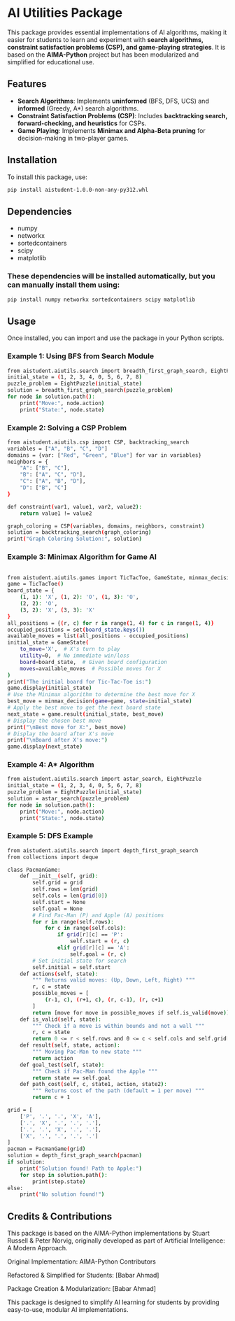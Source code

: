 # AI Utilities Package

This package provides essential implementations of AI algorithms, making it easier for students to learn and experiment with **search algorithms, constraint satisfaction problems (CSP), and game-playing strategies**. It is based on the **AIMA-Python** project but has been modularized and simplified for educational use.

## Features
- **Search Algorithms**: Implements **uninformed** (BFS, DFS, UCS) and **informed** (Greedy, A*) search algorithms.
- **Constraint Satisfaction Problems (CSP)**: Includes **backtracking search, forward-checking, and heuristics** for CSPs.
- **Game Playing**: Implements **Minimax and Alpha-Beta pruning** for decision-making in two-player games.

## Installation  
To install this package, use:

```sh
pip install aistudent-1.0.0-non-any-py312.whl
```
## Dependencies
- numpy
- networkx
- sortedcontainers
- scipy
- matplotlib

### These dependencies will be installed automatically, but you can manually install them using:
```sh
pip install numpy networkx sortedcontainers scipy matplotlib
```
## Usage

Once installed, you can import and use the package in your Python scripts.


### Example 1: Using BFS from Search Module
```sh
from aistudent.aiutils.search import breadth_first_graph_search, EightPuzzle
initial_state = (1, 2, 3, 4, 0, 5, 6, 7, 8)
puzzle_problem = EightPuzzle(initial_state)
solution = breadth_first_graph_search(puzzle_problem)
for node in solution.path():
    print("Move:", node.action) 
    print("State:", node.state)

```

### Example 2: Solving a CSP Problem
```sh
from aistudent.aiutils.csp import CSP, backtracking_search
variables = ["A", "B", "C", "D"]
domains = {var: ["Red", "Green", "Blue"] for var in variables}
neighbors = {
    "A": ["B", "C"],
    "B": ["A", "C", "D"],
    "C": ["A", "B", "D"],
    "D": ["B", "C"]
}

def constraint(var1, value1, var2, value2):
    return value1 != value2

graph_coloring = CSP(variables, domains, neighbors, constraint)
solution = backtracking_search(graph_coloring)
print("Graph Coloring Solution:", solution)
```

### Example 3: Minimax Algorithm for Game AI
```sh

from aistudent.aiutils.games import TicTacToe, GameState, minmax_decision
game = TicTacToe()
board_state = {
    (1, 1): 'X', (1, 2): 'O', (1, 3): 'O',
    (2, 2): 'O',
    (3, 2): 'X', (3, 3): 'X'
}
all_positions = {(r, c) for r in range(1, 4) for c in range(1, 4)}
occupied_positions = set(board_state.keys())
available_moves = list(all_positions - occupied_positions)
initial_state = GameState(
    to_move='X',  # X's turn to play
    utility=0,  # No immediate win/loss
    board=board_state,  # Given board configuration
    moves=available_moves  # Possible moves for X
)
print("The initial board for Tic-Tac-Toe is:")
game.display(initial_state)
# Use the Minimax algorithm to determine the best move for X
best_move = minmax_decision(game=game, state=initial_state)
# Apply the best move to get the next board state
next_state = game.result(initial_state, best_move)
# Display the chosen best move
print("\nBest move for X:", best_move)
# Display the board after X's move
print("\nBoard after X's move:")
game.display(next_state)
```
### Example 4: A* Algorithm
```sh
from aistudent.aiutils.search import astar_search, EightPuzzle
initial_state = (1, 2, 3, 4, 0, 5, 6, 7, 8)
puzzle_problem = EightPuzzle(initial_state)
solution = astar_search(puzzle_problem)
for node in solution.path():
    print("Move:", node.action) 
    print("State:", node.state)

```

### Example 5: DFS Example
```sh
from aistudent.aiutils.search import depth_first_graph_search
from collections import deque

class PacmanGame:
    def __init__(self, grid):
        self.grid = grid
        self.rows = len(grid)
        self.cols = len(grid[0])
        self.start = None
        self.goal = None
        # Find Pac-Man (P) and Apple (A) positions
        for r in range(self.rows):
            for c in range(self.cols):
                if grid[r][c] == 'P':
                    self.start = (r, c)
                elif grid[r][c] == 'A':
                    self.goal = (r, c)
        # Set initial state for search
        self.initial = self.start  
    def actions(self, state):
        """ Returns valid moves: (Up, Down, Left, Right) """
        r, c = state
        possible_moves = [
            (r-1, c), (r+1, c), (r, c-1), (r, c+1)
        ]
        return [move for move in possible_moves if self.is_valid(move)]
    def is_valid(self, state):
        """ Check if a move is within bounds and not a wall """
        r, c = state
        return 0 <= r < self.rows and 0 <= c < self.cols and self.grid[r][c] != 'X'
    def result(self, state, action):
        """ Moving Pac-Man to new state """
        return action
    def goal_test(self, state):
        """ Check if Pac-Man found the Apple """
        return state == self.goal
    def path_cost(self, c, state1, action, state2):
        """ Returns cost of the path (default = 1 per move) """
        return c + 1  

grid = [
    ['P', '.', '.', 'X', 'A'],
    ['.', 'X', '.', '.', '.'],
    ['.', '.', 'X', '.', '.'],
    ['X', '.', '.', '.', '.']
]
pacman = PacmanGame(grid)
solution = depth_first_graph_search(pacman)
if solution:
    print("Solution found! Path to Apple:")
    for step in solution.path():
        print(step.state)
else:
    print("No solution found!")
```
## Credits & Contributions
This package is based on the AIMA-Python implementations by Stuart Russell & Peter Norvig, originally developed as part of Artificial Intelligence: A Modern Approach.

Original Implementation: AIMA-Python Contributors

Refactored & Simplified for Students: [Babar Ahmad]

Package Creation & Modularization: [Babar Ahmad]

This package is designed to simplify AI learning for students by providing easy-to-use, modular AI implementations.

